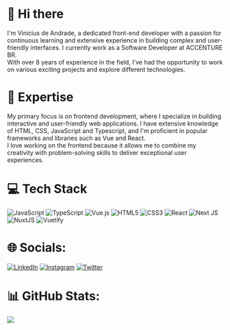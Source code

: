 # 👋 Hi there

I'm Vinicius de Andrade, a dedicated front-end developer with a passion for continuous learning and extensive experience in building complex and user-friendly interfaces.
I currently work as a Software Developer at ACCENTURE BR. </br>
With over 8 years of experience in the field, I've had the opportunity to work on various exciting projects and explore different technologies.


# 🚀 Expertise

My primary focus is on frontend development, where I specialize in building interactive and user-friendly web applications. I have extensive knowledge of HTML, CSS, JavaScript and Typescript, and I'm proficient in popular frameworks and libraries such as Vue and React. </br> 
I love working on the frontend because it allows me to combine my creativity with problem-solving skills to deliver exceptional user experiences.

# 💻 Tech Stack
![JavaScript](https://img.shields.io/badge/javascript-%23323330.svg?style=for-the-badge&logo=javascript&logoColor=%23F7DF1E) ![TypeScript](https://img.shields.io/badge/typescript-%23007ACC.svg?style=for-the-badge&logo=typescript&logoColor=white) ![Vue.js](https://img.shields.io/badge/vuejs-%2335495e.svg?style=for-the-badge&logo=vuedotjs&logoColor=%234FC08D) ![HTML5](https://img.shields.io/badge/html5-%23E34F26.svg?style=for-the-badge&logo=html5&logoColor=white) ![CSS3](https://img.shields.io/badge/css3-%231572B6.svg?style=for-the-badge&logo=css3&logoColor=white) ![React](https://img.shields.io/badge/react-%2320232a.svg?style=for-the-badge&logo=react&logoColor=%2361DAFB)  ![Next JS](https://img.shields.io/badge/Next-black?style=for-the-badge&logo=next.js&logoColor=white) ![NuxtJS](https://img.shields.io/badge/Nuxt-black?style=for-the-badge&logo=nuxt.js&logoColor=white) ![Vuetify](https://img.shields.io/badge/Vuetify-1867C0?style=for-the-badge&logo=vuetify&logoColor=AEDDFF)

# 🌐 Socials:
[![LinkedIn](https://img.shields.io/badge/LinkedIn-%230077B5.svg?logo=linkedin&logoColor=white)](https://www.linkedin.com/in/viniciusandrade1503/) 
[![Instagram](https://img.shields.io/badge/Instagram-%23E4405F.svg?logo=Instagram&logoColor=white)](https://instagram.com/vini.in.pisces)
[![Twitter](https://img.shields.io/badge/Twitter-%231DA1F2.svg?logo=Twitter&logoColor=white)](https://twitter.com/Keterpie) 

# 📊 GitHub Stats:

![](https://github-readme-stats-wheat-two-53.vercel.app/api/top-langs/?username=keter45&theme=dracula&hide_border=false&include_all_commits=false&count_private=false&layout=compact)
